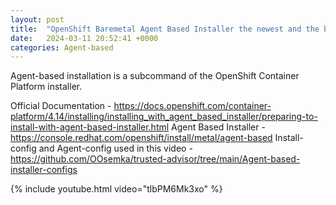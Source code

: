 ```yaml
---
layout: post
title:  "OpenShift Baremetal Agent Based Installer the newest and the best?"
date:   2024-03-11 20:52:41 +0000
categories: Agent-based
---
```

Agent-based installation is a subcommand of the OpenShift Container Platform installer. 

Official Documentation - https://docs.openshift.com/container-platform/4.14/installing/installing_with_agent_based_installer/preparing-to-install-with-agent-based-installer.html
Agent Based Installer - https://console.redhat.com/openshift/install/metal/agent-based
Install-config and Agent-config used in this video - https://github.com/OOsemka/trusted-advisor/tree/main/Agent-based-installer-configs


{% include youtube.html video="tlbPM6Mk3xo" %}

[jekyll-docs]: https://jekyllrb.com/docs/home
[jekyll-gh]:   https://github.com/jekyll/jekyll
[jekyll-talk]: https://talk.jekyllrb.com/